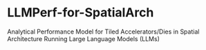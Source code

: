 # LLMPerf-for-SpatialArch
Analytical Performance Model for Tiled Accelerators/Dies in Spatial Architecture Running Large Language Models (LLMs)
